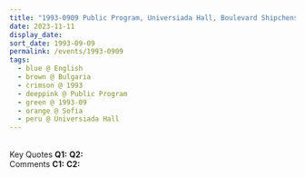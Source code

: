 ```yaml
---
title: "1993-0909 Public Program, Universiada Hall, Boulevard Shipchenski Prohod 2, 1113 g.k. Yavorov, Sofia, Bulgaria"
date: 2023-11-11
display_date: 
sort_date: 1993-09-09
permalink: /events/1993-0909
tags:
  - blue @ English
  - brown @ Bulgaria
  - crimson @ 1993
  - deeppink @ Public Program
  - green @ 1993-09
  - orange @ Sofia
  - peru @ Universiada Hall
---
```


<br>

<wave-list>
  <list-title color="DarkSeaGreen" width="55">Key Quotes</list-title>
  <list-item color="BlanchedAlmond" width="280"><b>Q1:</b> <i></i></list-item>
  <list-item color="Lavender" width="280"><b>Q2:</b> <i></i></list-item>
</wave-list>

<br>

<wave-list>
  <list-title color="DarkSeaGreen" width="55">Comments</list-title>
  <list-item color="BlanchedAlmond" width="280"><b>C1:</b> <i></i></list-item>
  <list-item color="Lavender" width="280"><b>C2:</b> <i></i></list-item>
</wave-list>